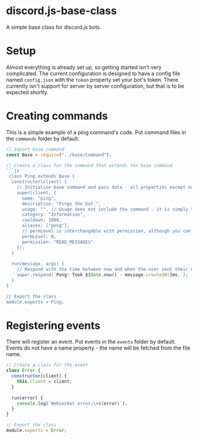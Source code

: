 # discord.js-base-class
A simple base class for discord.js bots.

# Setup
Almost everything is already set up, so getting started isn't very complicated. The current configuration is designed to have a config file named `config.json` with the `token` property set your bot's token. There currently isn't support for server by server configuration, but that is to be expected shortly.

# Creating commands
This is a simple example of a ping command's code. Put command files in the `commands` folder by default.
```js
// Import base command
const Base = require("../base/Command");

// Create a class for the command that extends the base command
```js
 class Ping extends Base {
  constructor(client) {
    // Initialise base command and pass data - all properties except name are optional
    super(client, {
      name: "ping",
      description: "Pings the bot.",
      usage: "", // Usage does not include the command - it is simply the arguments passed
      category: "Information",
      cooldown: 1000,
      aliases: ["pong"],
      // permLevel is interchangable with permission, although you can have both
      permLevel: 0,
      permission: "READ_MESSAGES"
    });
  }
  
  run(message, args) {
    // Respond with the time between now and when the user sent their message
    super.respond(`Pong! Took ${Date.now() - message.createdAt}ms.`);
  }
}

// Export the class
module.exports = Ping;
```

# Registering events
There will register an event. Put events in the `events` folder by default. Events do not have a name property - the name will be fetched from the file name.
```js
// Create a class for the event
class Error {
  constructor(client) {
    this.client = client;
  }
  
  run(error) {
    console.log(`Websocket error:\n${error}`);
  }
}

// Export the class
module.exports = Error;
```
